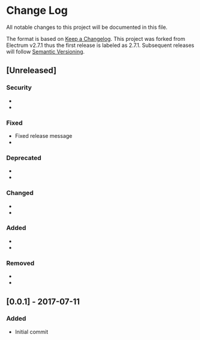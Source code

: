 # Change Log
All notable changes to this project will be documented in this file.

The format is based on [Keep a Changelog](http://keepachangelog.com/).
This project was forked from Electrum v2.7.1 thus the first release is
labeled as 2.7.1. Subsequent releases will follow
[Semantic Versioning](http://semver.org/).

## [Unreleased]
### Security
  *
  *

### Fixed
  * Fixed release message
  *

### Deprecated
  *
  *

### Changed
  *
  *

### Added
  *
  *

### Removed
  *
  *


## [0.0.1] - 2017-07-11
### Added
 * Initial commit



